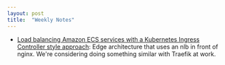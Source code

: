 ```yaml
---
layout: post
title:  "Weekly Notes"
---
```


* [Load balancing Amazon ECS services with a Kubernetes Ingress Controller style approach](https://aws.amazon.com/blogs/containers/load-balancing-amazon-ecs-services-with-a-kubernetes-ingress-controller-style-approach/): Edge architecture that uses an nlb in front of nginx. We're considering doing something similar with Traefik at work.